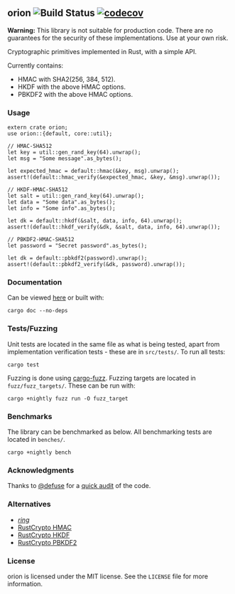 ## orion ![Build Status](https://travis-ci.org/brycx/orion.svg?branch=master) [![codecov](https://codecov.io/gh/brycx/orion/branch/master/graph/badge.svg)](https://codecov.io/gh/brycx/orion)

**Warning:** This library is not suitable for production code. There are no guarantees for the security of these implementations. Use at your own risk.

Cryptographic primitives implemented in Rust, with a simple API.

Currently contains:
* HMAC with SHA2(256, 384, 512).
* HKDF with the above HMAC options.
* PBKDF2 with the above HMAC options.

### Usage
```
extern crate orion;
use orion::{default, core::util};

// HMAC-SHA512
let key = util::gen_rand_key(64).unwrap();
let msg = "Some message".as_bytes();

let expected_hmac = default::hmac(&key, msg).unwrap();
assert!(default::hmac_verify(&expected_hmac, &key, &msg).unwrap());

// HKDF-HMAC-SHA512
let salt = util::gen_rand_key(64).unwrap();
let data = "Some data".as_bytes();
let info = "Some info".as_bytes();

let dk = default::hkdf(&salt, data, info, 64).unwrap();
assert!(default::hkdf_verify(&dk, &salt, data, info, 64).unwrap());

// PBKDF2-HMAC-SHA512
let password = "Secret password".as_bytes();

let dk = default::pbkdf2(password).unwrap();
assert!(default::pbkdf2_verify(&dk, password).unwrap());
```


### Documentation
Can be viewed [here](https://docs.rs/orion) or built with:

```
cargo doc --no-deps
```

### Tests/Fuzzing
Unit tests are located in the same file as what is being tested, apart from implementation verification tests - these are in `src/tests/`. To run all tests:
```
cargo test
```

Fuzzing is done using [cargo-fuzz](https://github.com/rust-fuzz/cargo-fuzz). Fuzzing targets are located in `fuzz/fuzz_targets/`. These can be run with:
```
cargo +nightly fuzz run -O fuzz_target
```

### Benchmarks
The library can be benchmarked as below. All benchmarking tests are located in `benches/`.
```
cargo +nightly bench
```
### Acknowledgments
Thanks to [@defuse](https://github.com/defuse) for a [quick audit](https://github.com/brycx/orion/issues/3) of the code.

### Alternatives
- [*ring*](https://crates.io/crates/ring)
- [RustCrypto HMAC](https://crates.io/crates/hmac)
- [RustCrypto HKDF](https://crates.io/crates/hkdf)
- [RustCrypto PBKDF2](https://crates.io/crates/pbkdf2)

### License
orion is licensed under the MIT license. See the `LICENSE` file for more information.
